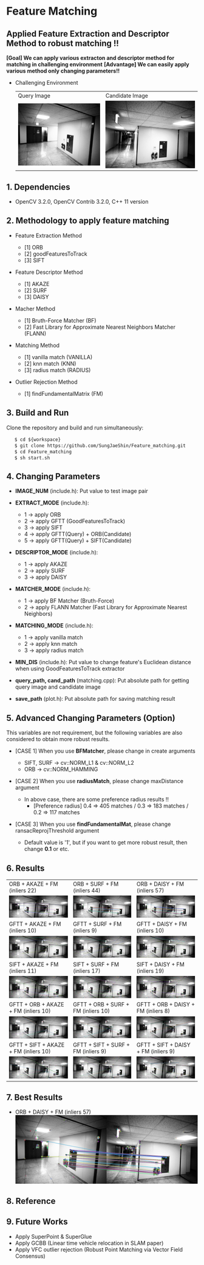 # Feature Matching
## Applied Feature Extraction and Descriptor Method to robust matching !!
**[Goal] We can apply various extracton and descriptor method for matching in challenging environment**
**[Advantage] We can easily apply various method only changing parameters!!**

- Challenging Environment 
   <table>
      <tr>
         <td> Query Image</td>
         <td> Candidate Image </td>
      </tr> 
      <tr>
         <td><img src="./query.png"/> </td>
         <td><img src="./cand.png"/> </td>
      </tr>
   </table>

## 1. Dependencies
   - OpenCV 3.2.0, OpenCV Contrib 3.2.0, C++ 11 version 

## 2. Methodology to apply feature matching
   - Feature Extraction Method
      - [1] ORB 
      - [2] goodFeaturesToTrack 
      - [3] SIFT
      
   - Feature Descriptor Method
      - [1] AKAZE
      - [2] SURF 
      - [3] DAISY

   - Macher Method 
      - [1] Bruth-Force Matcher (BF)
      - [2] Fast Library for Approximate Nearest Neighbors Matcher (FLANN)
      
   - Matching Method
      - [1] vanilla match (VANILLA)
      - [2] knn match (KNN)
      - [3] radius match (RADIUS)
  
   - Outlier Rejection Method
      - [1] findFundamentalMatrix (FM)

## 3. Build and Run 
Clone the repository and build and run simultaneously:
```
   $ cd ${workspace}
   $ git clone https://github.com/SungJaeShin/Feature_matching.git
   $ cd Feature_matching
   $ sh start.sh
```

## 4. Changing Parameters
- **IMAGE_NUM** (include.h): Put value to test image pair  

- **EXTRACT_MODE** (include.h):
   - 1 &rarr; apply ORB
   - 2 &rarr; apply GFTT (GoodFeaturesToTrack)
   - 3 &rarr; apply SIFT
   - 4 &rarr; apply GFTT(Query) + ORB(Candidate) 
   - 5 &rarr; apply GFTT(Query) + SIFT(Candidate)

- **DESCRIPTOR_MODE** (include.h): 
   - 1 &rarr; apply AKAZE
   - 2 &rarr; apply SURF
   - 3 &rarr; apply DAISY

- **MATCHER_MODE** (include.h):
   - 1 &rarr; apply BF Matcher (Bruth-Force)
   - 2 &rarr; apply FLANN Matcher (Fast Library for Approximate Nearest Neighbors)

- **MATCHING_MODE** (include.h):
   - 1 &rarr; apply vanilla match
   - 2 &rarr; apply knn match
   - 3 &rarr; apply radius match

- **MIN_DIS** (include.h): Put value to change feature's Euclidean distance when using GoodFeaturesToTrack extractor

- **query_path, cand_path** (matching.cpp): Put absolute path for getting query image and candidate image

- **save_path** (plot.h): Put absolute path for saving matching result 

## 5. Advanced Changing Parameters (Option)
This variables are not requirement, but the following variables are also considered to obtain more robust results.
- [CASE 1] When you use **BFMatcher**, please change in create arguments
   - SIFT, SURF &rarr; cv::NORM_L1 & cv::NORM_L2  
   - ORB &rarr; cv::NORM_HAMMING

- [CASE 2] When you use **radiusMatch**, please change maxDistance argument
   - In above case, there are some preference radius results !!
      - [Preference radius] 0.4 => 405 matches / 0.3 => 183 matches / 0.2 => 117 matches

- [CASE 3] When you use **findFundamentalMat**, please change ransacReprojThreshold argument
   - Default value is '1', but if you want to get more robust result, then change **0.1** or etc. 

## 6. Results 
   <table>
      <tr>
         <td> ORB + AKAZE + FM (inliers 22)</td>
         <td> ORB + SURF + FM (inliers 44)</td>
         <td> ORB + DAISY + FM (inliers 57)</td>
      </tr> 
      <tr>
         <td><img src="./results/3_final_orb_akaze_result.png"/> </td>
         <td><img src="./results/3_final_orb_surf_result.png"/> </td>
         <td><img src="./results/3_final_orb_daisy_result.png"/> </td>
      </tr>
      <tr>
         <td> GFTT + AKAZE + FM (inliers 10)</td>
         <td> GFTT + SURF + FM (inliers 9)</td>
         <td> GFTT + DAISY + FM (inliers 10)</td>
      </tr> 
      <tr>
         <td><img src="./results/3_final_gftt_akaze_result.png"/> </td>
         <td><img src="./results/3_final_gftt_surf_result.png"/> </td>
         <td><img src="./results/3_final_gftt_daisy_result.png"/> </td>
      </tr>
      <tr>
         <td> SIFT + AKAZE + FM (inliers 11)</td>
         <td> SIFT + SURF + FM (inliers 17)</td>
         <td> SIFT + DAISY + FM (inliers 19)</td>
      </tr> 
      <tr>
         <td><img src="./results/3_final_sift_akaze_result.png"/> </td>
         <td><img src="./results/3_final_sift_surf_result.png"/> </td>
         <td><img src="./results/3_final_sift_daisy_result.png"/> </td>
      </tr>
      <tr>
         <td> GFTT + ORB + AKAZE + FM (inliers 10)</td>
         <td> GFTT + ORB + SURF + FM (inliers 10)</td>
         <td> GFTT + ORB + DAISY + FM (inliers 8)</td>
      </tr> 
      <tr>
         <td><img src="./results/3_final_gftt_orb_akaze_result.png"/> </td>
         <td><img src="./results/3_final_gftt_orb_surf_result.png"/> </td>
         <td><img src="./results/3_final_gftt_orb_daisy_result.png"/> </td>
      </tr>
      <tr>
         <td> GFTT + SIFT + AKAZE + FM (inliers 10)</td>
         <td> GFTT + SIFT + SURF + FM (inliers 9)</td>
         <td> GFTT + SIFT + DAISY + FM (inliers 9)</td>
      </tr> 
      <tr>
         <td><img src="./results/3_final_gftt_sift_akaze_result.png"/> </td>
         <td><img src="./results/3_final_gftt_sift_surf_result.png"/> </td>
         <td><img src="./results/3_final_gftt_sift_daisy_result.png"/> </td>
      </tr>
   </table>

## 7. Best Results
   - ORB + DAISY + FM (inliers 57)
      <img src="./results/3_final_orb_daisy_result.png"/>

## 8. Reference

## 9. Future Works
   - Apply SuperPoint & SuperGlue
   - Apply GCBB (Linear time vehicle relocation in SLAM paper)
   - Apply VFC outlier rejection (Robust Point Matching via Vector Field Consensus)
